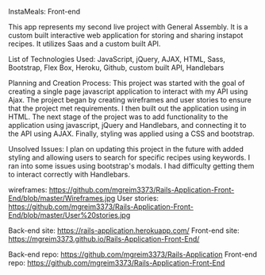 InstaMeals: Front-end

This app represents my second live project with General Assembly. It is a custom built interactive web application for storing and sharing instapot recipes. It utilizes Saas and a custom built API.


List of Technologies Used: JavaScript, jQuery, AJAX, HTML, Sass, Bootstrap, Flex Box, Heroku, Github, custom built API, Handlebars

Planning and Creation Process: This project was started with the goal of creating a single page javascript application to interact with my API using Ajax. The project began by creating wireframes and user stories to ensure that the project met requirements. I then built out the application using in HTML. The next stage of the project was to add functionality to the application using javascript, jQuery and Handlebars, and connecting it to the API using AJAX. Finally, styling was applied using a CSS and bootstrap.

Unsolved Issues: I plan on updating this project in the future with added styling and allowing users to search for specific recipes using keywords. I ran into some issues using bootstrap's modals. I had difficulty getting them to interact correctly with Handlebars.

wireframes: https://github.com/mgreim3373/Rails-Application-Front-End/blob/master/Wireframes.jpg
User stories: https://github.com/mgreim3373/Rails-Application-Front-End/blob/master/User%20stories.jpg

Back-end site: https://rails-application.herokuapp.com/
Front-end site: https://mgreim3373.github.io/Rails-Application-Front-End/

Back-end repo: https://github.com/mgreim3373/Rails-Application
Front-end repo: https://github.com/mgreim3373/Rails-Application-Front-End
